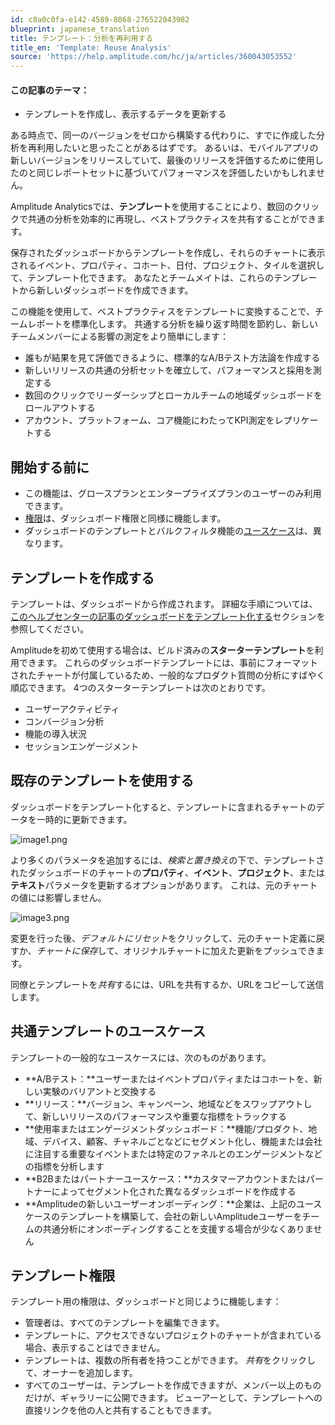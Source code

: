 ```yaml
---
id: c8a0c0fa-e142-4589-8068-276522043982
blueprint: japanese_translation
title: テンプレート：分析を再利用する
title_en: 'Template: Reuse Analysis'
source: 'https://help.amplitude.com/hc/ja/articles/360043053552'
---
```

#### この記事のテーマ：

* テンプレートを作成し、表示するデータを更新する

ある時点で、同一のバージョンをゼロから構築する代わりに、すでに作成した分析を再利用したいと思ったことがあるはずです。 あるいは、モバイルアプリの新しいバージョンをリリースしていて、最後のリリースを評価するために使用したのと同じレポートセットに基づいてパフォーマンスを評価したいかもしれません。

Amplitude Analyticsでは、**テンプレート**を使用することにより、数回のクリックで共通の分析を効率的に再現し、ベストプラクティスを共有することができます。 

保存されたダッシュボードからテンプレートを作成し、それらのチャートに表示されるイベント、プロパティ、コホート、日付、プロジェクト、タイルを選択して、テンプレート化できます。 あなたとチームメイトは、これらのテンプレートから新しいダッシュボードを作成できます。

この機能を使用して、ベストプラクティスをテンプレートに変換することで、チームレポートを標準化します。 共通する分析を繰り返す時間を節約し、新しいチームメンバーによる影響の測定をより簡単にします：

* 誰もが結果を見て評価できるように、標準的なA/Bテスト方法論を作成する
* 新しいリリースの共通の分析セットを確立して、パフォーマンスと採用を測定する
* 数回のクリックでリーダーシップとローカルチームの地域ダッシュボードをロールアウトする
* アカウント、プラットフォーム、コア機能にわたってKPI測定をレプリケートする

## 開始する前に

* この機能は、グロースプランとエンタープライズプランのユーザーのみ利用できます。
* [権限](#h_099bd27f-05f2-43d7-a046-bf07278b75b1)は、ダッシュボード権限と同様に機能します。
* ダッシュボードのテンプレートとバルクフィルタ機能の[ユースケース](#h_09abb12c-6c2b-4a5a-94ff-1462aaea0f73)は、異なります。

## テンプレートを作成する

テンプレートは、ダッシュボードから作成されます。 詳細な手順については、[このヘルプセンターの記事のダッシュボードをテンプレート化する](/docs/analytics/dashboard-create)セクションを参照してください。

Amplitudeを初めて使用する場合は、ビルド済みの**スターターテンプレート**を利用できます。 これらのダッシュボードテンプレートには、事前にフォーマットされたチャートが付属しているため、一般的なプロダクト質問の分析にすばやく順応できます。 4つのスターターテンプレートは次のとおりです。

* ユーザーアクティビティ
* コンバージョン分析
* 機能の導入状況
* セッションエンゲージメント

## 既存のテンプレートを使用する

ダッシュボードをテンプレート化すると、テンプレートに含まれるチャートのデータを一時的に更新できます。

![image1.png](/docs/output/img/jp/image1-png.png)

より多くのパラメータを追加するには、*検索と置き換え*の下で、テンプレートされたダッシュボードのチャートの**プロパティ**、**イベント**、**プロジェクト**、または**テキスト**パラメータを更新するオプションがあります。 これは、元のチャートの値には影響しません。

![image3.png](/docs/output/img/jp/image3-png.png)

変更を行った後、*デフォルトにリセット*をクリックして、元のチャート定義に戻すか、*チャートに保存*して、オリジナルチャートに加えた更新をプッシュできます。

同僚とテンプレートを*共有*するには、URLを共有するか、URLをコピーして送信します。

## 共通テンプレートのユースケース

テンプレートの一般的なユースケースには、次のものがあります。

* **A/Bテスト：**ユーザーまたはイベントプロパティまたはコホートを、新しい実験のバリアントと交換する
* **リリース：**バージョン、キャンペーン、地域などをスワップアウトして、新しいリリースのパフォーマンスや重要な指標をトラックする
* **使用率またはエンゲージメントダッシュボード：**機能/プロダクト、地域、デバイス、顧客、チャネルごとなどにセグメント化し、機能または会社に注目する重要なイベントまたは特定のファネルとのエンゲージメントなどの指標を分析します
* **B2Bまたはパートナーユースケース：**カスタマーアカウントまたはパートナーによってセグメント化された異なるダッシュボードを作成する
* **Amplitudeの新しいユーザーオンボーディング：**企業は、上記のユースケースのテンプレートを構築して、会社の新しいAmplitudeユーザーをチームの共通分析にオンボーディングすることを支援する場合が少なくありません

## テンプレート権限

テンプレート用の権限は、ダッシュボードと同じように機能します： 

* 管理者は、すべてのテンプレートを編集できます。
* テンプレートに、アクセスできないプロジェクトのチャートが含まれている場合、表示することはできません。
* テンプレートは、複数の所有者を持つことができます。 *共有*をクリックして、オーナーを追加します。
* すべてのユーザーは、テンプレートを作成できますが、メンバー以上のものだけが、ギャラリーに公開できます。 ビューアーとして、テンプレートへの直接リンクを他の人と共有することもできます。
